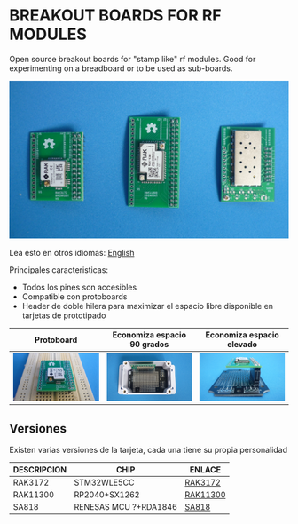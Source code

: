 # BREAKOUT BOARDS FOR RF MODULES

Open source breakout boards for "stamp like" rf modules. Good for experimenting on a breadboard or to be used as sub-boards.

![BREAKBOARDS](/assets/img/breakoutboards.jpg)

Lea esto en otros idiomas: [English](../../README.md)

Principales caracteristicas:

* Todos los pines son accesibles
* Compatible con protoboards
* Header de doble hilera para maximizar el espacio libre disponible en tarjetas de prototipado



Protoboard                              | Economiza espacio 90 grados                | Economiza espacio elevado
----------------------------------------|--------------------------------------------|---------------------------------------------
![](/rak3172/assets/img/breadboard.jpg) | ![](/sa818/assets/img/rightangleupper.jpg) | ![](/rak11300/assets/img/doublerowrised.jpg)


## Versiones

Existen varias versiones de la tarjeta, cada una tiene su propia personalidad


| DESCRIPCION | CHIP                  | ENLACE                                    
|-------------|-----------------------|-----------------------
| RAK3172     | STM32WLE5CC           | [RAK3172](/rak3172)  
| RAK11300    | RP2040+SX1262         | [RAK11300](/rak11300)  
| SA818       | RENESAS MCU ?+RDA1846 | [SA818](/sa818)
